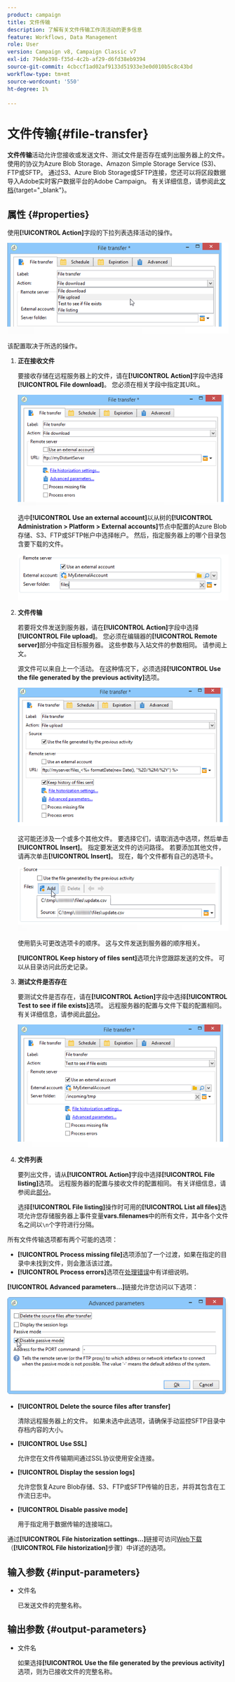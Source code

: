 ```yaml
---
product: campaign
title: 文件传输
description: 了解有关文件传输工作流活动的更多信息
feature: Workflows, Data Management
role: User
version: Campaign v8, Campaign Classic v7
exl-id: 794de398-f35d-4c2b-af29-d6fd38eb9394
source-git-commit: 4cbccf1ad02af9133d51933e3e0d010b5c8c43bd
workflow-type: tm+mt
source-wordcount: '550'
ht-degree: 1%

---
```


# 文件传输{#file-transfer}

**文件传输**活动允许您接收或发送文件、测试文件是否存在或列出服务器上的文件。 使用的协议为Azure Blob Storage、Amazon Simple Storage Service (S3)、FTP或SFTP。
通过S3、Azure Blob Storage或SFTP连接，您还可以将区段数据导入Adobe实时客户数据平台的Adobe Campaign。 有关详细信息，请参阅此[文档](https://experienceleague.adobe.com/docs/experience-platform/destinations/catalog/email-marketing/adobe-campaign.html){target="_blank"}。

## 属性 {#properties}

使用&#x200B;**[!UICONTROL Action]**&#x200B;字段的下拉列表选择活动的操作。

![](assets/file_transfert_action.png)

该配置取决于所选的操作。

1. **正在接收文件**

   要接收存储在远程服务器上的文件，请在&#x200B;**[!UICONTROL Action]**&#x200B;字段中选择&#x200B;**[!UICONTROL File download]**。 您必须在相关字段中指定其URL。

   ![](assets/file_transfert_edit.png)

   选中&#x200B;**[!UICONTROL Use an external account]**&#x200B;以从树的&#x200B;**[!UICONTROL Administration > Platform > External accounts]**&#x200B;节点中配置的Azure Blob存储、S3、FTP或SFTP帐户中选择帐户。 然后，指定服务器上的哪个目录包含要下载的文件。

   ![](assets/file_transfert_edit_external.png)

1. **文件传输**

   若要将文件发送到服务器，请在&#x200B;**[!UICONTROL Action]**&#x200B;字段中选择&#x200B;**[!UICONTROL File upload]**。 您必须在编辑器的&#x200B;**[!UICONTROL Remote server]**&#x200B;部分中指定目标服务器。 这些参数与入站文件的参数相同。 请参阅上文。

   源文件可以来自上一个活动。 在这种情况下，必须选择&#x200B;**[!UICONTROL Use the file generated by the previous activity]**&#x200B;选项。

   ![](assets/file_transfert_edit_send.png)

   这可能还涉及一个或多个其他文件。 要选择它们，请取消选中选项，然后单击&#x200B;**[!UICONTROL Insert]**。 指定要发送文件的访问路径。 若要添加其他文件，请再次单击&#x200B;**[!UICONTROL Insert]**。 现在，每个文件都有自己的选项卡。

   ![](assets/file_transfert_source.png)

   使用箭头可更改选项卡的顺序。 这与文件发送到服务器的顺序相关。

   **[!UICONTROL Keep history of files sent]**&#x200B;选项允许您跟踪发送的文件。 可以从目录访问此历史记录。

1. **测试文件是否存在**

   要测试文件是否存在，请在&#x200B;**[!UICONTROL Action]**&#x200B;字段中选择&#x200B;**[!UICONTROL Test to see if file exists]**&#x200B;选项。 远程服务器的配置与文件下载的配置相同。 有关详细信息，请参阅此[部分](#properties)。

   ![](assets/file_transfert_edit_test.png)

1. **文件列表**

   要列出文件，请从&#x200B;**[!UICONTROL Action]**&#x200B;字段中选择&#x200B;**[!UICONTROL File listing]**&#x200B;选项。 远程服务器的配置与接收文件的配置相同。 有关详细信息，请参阅此[部分](#properties)。

   选择&#x200B;**[!UICONTROL File listing]**&#x200B;操作时可用的&#x200B;**[!UICONTROL List all files]**&#x200B;选项允许您存储服务器上事件变量&#x200B;**vars.filenames**&#x200B;中的所有文件，其中各个文件名之间以`\n`个字符进行分隔。

所有文件传输选项都有两个可能的选项：

* **[!UICONTROL Process missing file]**&#x200B;选项添加了一个过渡，如果在指定的目录中未找到文件，则会激活该过渡。
* **[!UICONTROL Process errors]**&#x200B;选项在[处理错误](monitor-workflow-execution.md#processing-errors)中有详细说明。

**[!UICONTROL Advanced parameters...]**&#x200B;链接允许您访问以下选项：

![](assets/file_transfert_advanced.png)

* **[!UICONTROL Delete the source files after transfer]**

  清除远程服务器上的文件。 如果未选中此选项，请确保手动监控SFTP目录中存档内容的大小。

* **[!UICONTROL Use SSL]**

  允许您在文件传输期间通过SSL协议使用安全连接。

* **[!UICONTROL Display the session logs]**

  允许您恢复Azure Blob存储、S3、FTP或SFTP传输的日志，并将其包含在工作流日志中。

* **[!UICONTROL Disable passive mode]**

  用于指定用于数据传输的连接端口。

通过&#x200B;**[!UICONTROL File historization settings...]**&#x200B;链接可访问[Web下载](web-download.md) （**[!UICONTROL File historization]**&#x200B;步骤）中详述的选项。

## 输入参数 {#input-parameters}

* 文件名

  已发送文件的完整名称。

## 输出参数 {#output-parameters}

* 文件名

  如果选择&#x200B;**[!UICONTROL Use the file generated by the previous activity]**&#x200B;选项，则为已接收文件的完整名称。
